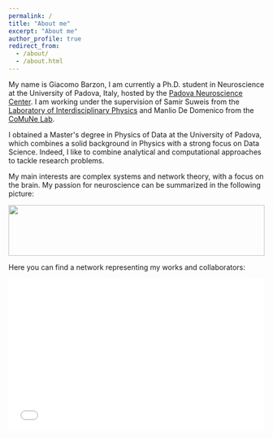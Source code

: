 ```yaml
---
permalink: /
title: "About me"
excerpt: "About me"
author_profile: true
redirect_from: 
  - /about/
  - /about.html
---
```


My name is Giacomo Barzon, I am currently a Ph.D. student in Neuroscience at the University of Padova, Italy, hosted by the [Padova Neuroscience Center](https://pnc.unipd.it). I am working under the supervision of Samir Suweis from the [Laboratory of Interdisciplinary Physics](https://liphlab.com/) and Manlio De Domenico from the [CoMuNe Lab](https://manliodedomenico.com).

I obtained a Master's degree in Physics of Data at the University of Padova, which combines a solid background in Physics with a strong focus on Data Science. Indeed, I like to combine analytical and computational approaches to tackle research problems.

My main interests are complex systems and network theory, with a focus on the brain. My passion for neuroscience can be summarized in the following picture:

<image src="/images/brain_lick.jpg" height="100" width="100%"></image>

Here you can find a network representing my works and collaborators:
<iframe src="/collab_net/network.html" height="300" width="100%" style="border: none"></iframe>